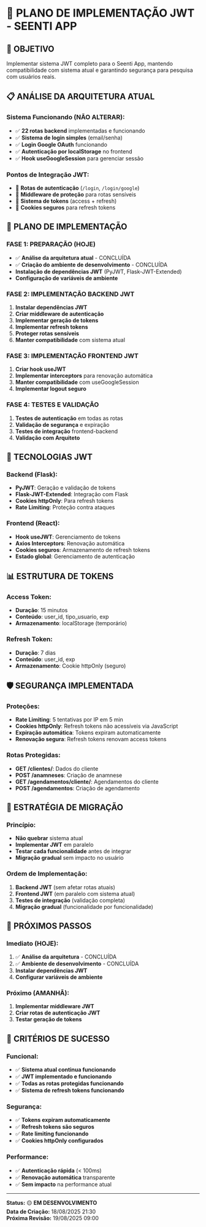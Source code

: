 # 🔐 PLANO DE IMPLEMENTAÇÃO JWT - SEENTI APP

## 🎯 **OBJETIVO**
Implementar sistema JWT completo para o Seenti App, mantendo compatibilidade com sistema atual e garantindo segurança para pesquisa com usuários reais.

## 📋 **ANÁLISE DA ARQUITETURA ATUAL**

### **Sistema Funcionando (NÃO ALTERAR):**
- ✅ **22 rotas backend** implementadas e funcionando
- ✅ **Sistema de login simples** (email/senha)
- ✅ **Login Google OAuth** funcionando
- ✅ **Autenticação por localStorage** no frontend
- ✅ **Hook useGoogleSession** para gerenciar sessão

### **Pontos de Integração JWT:**
- 🔄 **Rotas de autenticação** (`/login`, `/login/google`)
- 🔄 **Middleware de proteção** para rotas sensíveis
- 🔄 **Sistema de tokens** (access + refresh)
- 🔄 **Cookies seguros** para refresh tokens

## 🚀 **PLANO DE IMPLEMENTAÇÃO**

### **FASE 1: PREPARAÇÃO (HOJE)**
- ✅ **Análise da arquitetura atual** - CONCLUÍDA
- ✅ **Criação do ambiente de desenvolvimento** - CONCLUÍDA
- **Instalação de dependências JWT** (PyJWT, Flask-JWT-Extended)
- **Configuração de variáveis de ambiente**

### **FASE 2: IMPLEMENTAÇÃO BACKEND JWT**
1. **Instalar dependências JWT**
2. **Criar middleware de autenticação**
3. **Implementar geração de tokens**
4. **Implementar refresh tokens**
5. **Proteger rotas sensíveis**
6. **Manter compatibilidade** com sistema atual

### **FASE 3: IMPLEMENTAÇÃO FRONTEND JWT**
1. **Criar hook useJWT**
2. **Implementar interceptors** para renovação automática
3. **Manter compatibilidade** com useGoogleSession
4. **Implementar logout seguro**

### **FASE 4: TESTES E VALIDAÇÃO**
1. **Testes de autenticação** em todas as rotas
2. **Validação de segurança** e expiração
3. **Testes de integração** frontend-backend
4. **Validação com Arquiteto**

## 🔧 **TECNOLOGIAS JWT**

### **Backend (Flask):**
- **PyJWT**: Geração e validação de tokens
- **Flask-JWT-Extended**: Integração com Flask
- **Cookies httpOnly**: Para refresh tokens
- **Rate Limiting**: Proteção contra ataques

### **Frontend (React):**
- **Hook useJWT**: Gerenciamento de tokens
- **Axios Interceptors**: Renovação automática
- **Cookies seguros**: Armazenamento de refresh tokens
- **Estado global**: Gerenciamento de autenticação

## 📊 **ESTRUTURA DE TOKENS**

### **Access Token:**
- **Duração**: 15 minutos
- **Conteúdo**: user_id, tipo_usuario, exp
- **Armazenamento**: localStorage (temporário)

### **Refresh Token:**
- **Duração**: 7 dias
- **Conteúdo**: user_id, exp
- **Armazenamento**: Cookie httpOnly (seguro)

## 🛡️ **SEGURANÇA IMPLEMENTADA**

### **Proteções:**
- **Rate Limiting**: 5 tentativas por IP em 5 min
- **Cookies httpOnly**: Refresh tokens não acessíveis via JavaScript
- **Expiração automática**: Tokens expiram automaticamente
- **Renovação segura**: Refresh tokens renovam access tokens

### **Rotas Protegidas:**
- **GET /clientes/<id>**: Dados do cliente
- **POST /anamneses**: Criação de anamnese
- **GET /agendamentos/cliente/<id>**: Agendamentos do cliente
- **POST /agendamentos**: Criação de agendamento

## 🔄 **ESTRATÉGIA DE MIGRAÇÃO**

### **Princípio:**
- **Não quebrar** sistema atual
- **Implementar JWT** em paralelo
- **Testar cada funcionalidade** antes de integrar
- **Migração gradual** sem impacto no usuário

### **Ordem de Implementação:**
1. **Backend JWT** (sem afetar rotas atuais)
2. **Frontend JWT** (em paralelo com sistema atual)
3. **Testes de integração** (validação completa)
4. **Migração gradual** (funcionalidade por funcionalidade)

## 📝 **PRÓXIMOS PASSOS**

### **Imediato (HOJE):**
1. ✅ **Análise da arquitetura** - CONCLUÍDA
2. ✅ **Ambiente de desenvolvimento** - CONCLUÍDA
3. **Instalar dependências JWT**
4. **Configurar variáveis de ambiente**

### **Próximo (AMANHÃ):**
1. **Implementar middleware JWT**
2. **Criar rotas de autenticação JWT**
3. **Testar geração de tokens**

## 🎯 **CRITÉRIOS DE SUCESSO**

### **Funcional:**
- ✅ **Sistema atual continua funcionando**
- ✅ **JWT implementado e funcionando**
- ✅ **Todas as rotas protegidas funcionando**
- ✅ **Sistema de refresh tokens funcionando**

### **Segurança:**
- ✅ **Tokens expiram automaticamente**
- ✅ **Refresh tokens são seguros**
- ✅ **Rate limiting funcionando**
- ✅ **Cookies httpOnly configurados**

### **Performance:**
- ✅ **Autenticação rápida** (< 100ms)
- ✅ **Renovação automática** transparente
- ✅ **Sem impacto** na performance atual

---

**Status:** 🟡 **EM DESENVOLVIMENTO**  
**Data de Criação:** 18/08/2025 21:30  
**Próxima Revisão:** 19/08/2025 09:00

